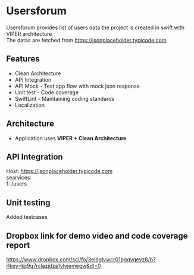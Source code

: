 # Usersforum 
Usersforum provides list of users data the project is created in swift with VIPER architecture<br>
The datas are fetched from https://jsonplaceholder.typicode.com

## Features
* Clean Architecture
* API Integration
* API Mock - Test app flow with mock json response
* Unit test - Code coverage
* SwiftLint - Maintaining coding standards
* Localization

## Architecture 
* Application uses **VIPER + Clean Architecture**

## API Integration
Host: https://jsonplaceholder.typicode.com<br>
searvices:<br>
1: /users<br>

## Unit testing
Added testcases

## Dropbox link for demo video and code coverage report
https://www.dropbox.com/scl/fo/3eibglvwcr01bgqyqevz8/h?rlkey=kjj9q7rclazjdza1vlyjemegw&dl=0


